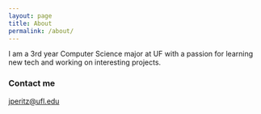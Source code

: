 ```yaml
---
layout: page
title: About
permalink: /about/
---
```


I am a 3rd year Computer Science major at UF with a passion for learning new tech and working on interesting projects.

### Contact me

[jperitz@ufl.edu](mailto:jperitz@ufl.edu)
